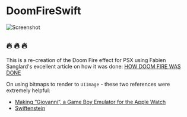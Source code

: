 # DoomFireSwift

![Screenshot](https://github.com/longhorn499/DoomFireSwift/raw/master/fire.gif)  

## :fire: :fire: :fire:

This is a re-creation of the Doom Fire effect for PSX using Fabien Sanglard's excellent article on how it was done: [HOW DOOM FIRE WAS DONE](http://fabiensanglard.net/doom_fire_psx/index.html)

On using bitmaps to render to `UIImage` - these two references were extremely helpful:
* [Making “Giovanni”, a Game Boy Emulator for the Apple Watch](http://gabrieloc.com/2017/03/21/GIOVANNI.html)
* [Swiftenstein](https://github.com/nicklockwood/Swiftenstein)
